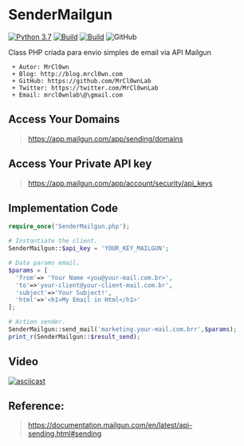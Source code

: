 # SenderMailgun
[![Python 3.7](https://img.shields.io/badge/php-7.3.16-yellow.svg)](https://www.python.org/)
[![Build](https://img.shields.io/badge/Supported_OS-Linux-orange.svg)]()
[![Build](https://img.shields.io/badge/Supported_OS-Mac-orange.svg)]()
![GitHub](https://img.shields.io/github/license/MrCl0wnLab/SenderMailgun?color=blue)

Class PHP criada para envio simples de email via API Mailgun

```
 + Autor: MrCl0wn
 + Blog: http://blog.mrcl0wn.com
 + GitHub: https://github.com/MrCl0wnLab
 + Twitter: https://twitter.com/MrCl0wnLab
 + Email: mrcl0wnlab\@\gmail.com
```

## Access Your Domains
> https://app.mailgun.com/app/sending/domains

## Access Your Private API key
> https://app.mailgun.com/app/account/security/api_keys



## Implementation Code
```php
require_once('SenderMailgun.php');

# Instantiate the client.
SenderMailgun::$api_key = 'YOUR_KEY_MAILGUN';

# Data params email.
$params = [
  'from'=> 'Your Name <you@your-mail.com.br>',
  'to'=>'your-client@your-client-mail.com.br',
  'subject'=>'Your Subject!',
  'html'=>'<h1>My Email in Html</h1>'
];

# Action sender.
SenderMailgun::send_mail('marketing.your-mail.com.brr',$params);
print_r(SenderMailgun::$result_send);
```
## Video
[![asciicast](https://asciinema.org/a/nfHXNyMEv8HwVyWndQN21ST3S.svg)](https://asciinema.org/a/nfHXNyMEv8HwVyWndQN21ST3S)

## Reference:
> https://documentation.mailgun.com/en/latest/api-sending.html#sending
